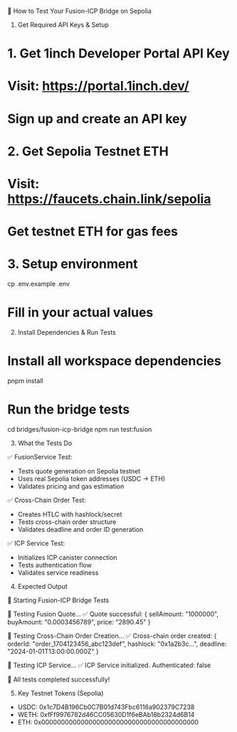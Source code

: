 🧪 How to Test Your Fusion-ICP Bridge on Sepolia

  1. Get Required API Keys & Setup

  # 1. Get 1inch Developer Portal API Key
  # Visit: https://portal.1inch.dev/
  # Sign up and create an API key

  # 2. Get Sepolia Testnet ETH
  # Visit: https://faucets.chain.link/sepolia
  # Get testnet ETH for gas fees

  # 3. Setup environment
  cp .env.example .env
  # Fill in your actual values

  2. Install Dependencies & Run Tests

  # Install all workspace dependencies
  pnpm install

  # Run the bridge tests
  cd bridges/fusion-icp-bridge
  npm run test:fusion

  3. What the Tests Do

  ✅ FusionService Test:
  - Tests quote generation on Sepolia testnet
  - Uses real Sepolia token addresses (USDC → ETH)
  - Validates pricing and gas estimation

  ✅ Cross-Chain Order Test:
  - Creates HTLC with hashlock/secret
  - Tests cross-chain order structure
  - Validates deadline and order ID generation

  ✅ ICP Service Test:
  - Initializes ICP canister connection
  - Tests authentication flow
  - Validates service readiness

  4. Expected Output

  🚀 Starting Fusion-ICP Bridge Tests

  🔄 Testing Fusion Quote...
  ✅ Quote successful: {
    sellAmount: "1000000",
    buyAmount: "0.0003456789",
    price: "2890.45"
  }

  🔄 Testing Cross-Chain Order Creation...
  ✅ Cross-chain order created: {
    orderId: "order_1704123456_abc123def",
    hashlock: "0x1a2b3c...",
    deadline: "2024-01-01T13:00:00.000Z"
  }

  🔄 Testing ICP Service...
  ✅ ICP Service initialized. Authenticated: false

  🎉 All tests completed successfully!

  5. Key Testnet Tokens (Sepolia)

  - USDC: 0x1c7D4B196Cb0C7B01d743Fbc6116a902379C7238
  - WETH: 0xfFf9976782d46CC05630D1f6eBAb18b2324d6B14
  - ETH: 0x0000000000000000000000000000000000000000